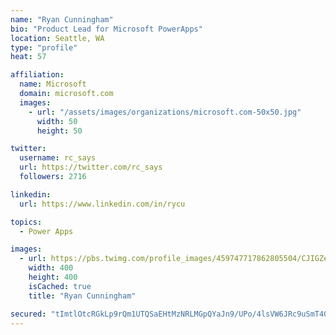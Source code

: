 ```yaml
---
name: "Ryan Cunningham"
bio: "Product Lead for Microsoft PowerApps"
location: Seattle, WA
type: "profile"
heat: 57

affiliation:
  name: Microsoft
  domain: microsoft.com
  images:
    - url: "/assets/images/organizations/microsoft.com-50x50.jpg"
      width: 50
      height: 50

twitter:
  username: rc_says
  url: https://twitter.com/rc_says
  followers: 2716

linkedin:
  url: https://www.linkedin.com/in/rycu

topics:
  - Power Apps

images:
  - url: https://pbs.twimg.com/profile_images/459747717862805504/CJIGZejd_400x400.png
    width: 400
    height: 400
    isCached: true
    title: "Ryan Cunningham"

secured: "tImtlOtcRGkLp9rQm1UTQSaEHtMzNRLMGpQYaJn9/UPo/4lsVW6JRc9uSmT40gtkV7YCtiaTm42FJn/oY0m+8lzK3apGhy8Nu6XS7T1Pky8TXXH5EjhsFYEguWvb6I1zhoXpxuWMBX9GtMYsZF2xagSYIOogJvbEYFDB/KB9O+Kp22JxhxoDIzIYccnEB4NnLzuZ2tKZQTXH/dRs8ds22eN17Zk2+6rWklDYqRUgpGEQCM8Ulbq71F5+bp4rf2j+SYvc280w4ZtEG8YgmY0R1vDVfq6ZE66cUmm9ycimooXAH7J2WX7XlUCriNMNuWMvl8ugJpV0x/9lns48r0CkJcfv+6N7Fm1bN1bLBLljT7llnNEcPmKEtOcE7i60ClvUF/fZPauBppkl/MBCGFJlkKrCXU/jIjzSg3KtCuJX9Hs=;bMd/6jZ4dTCHKLxDt5QitA=="
---
```


